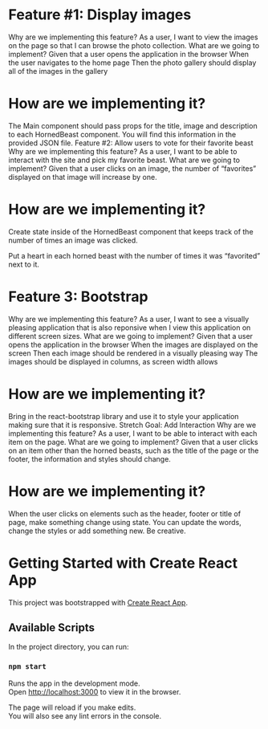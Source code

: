 # Feature #1: Display images
Why are we implementing this feature?
As a user, I want to view the images on the page so that I can browse the photo collection.
What are we going to implement?
Given that a user opens the application in the browser
When the user navigates to the home page
Then the photo gallery should display all of the images in the gallery

# How are we implementing it?
The Main component should pass props for the title, image and description to each HornedBeast component. You will find this information in the provided JSON file.
Feature #2: Allow users to vote for their favorite beast
Why are we implementing this feature?
As a user, I want to be able to interact with the site and pick my favorite beast.
What are we going to implement?
Given that a user clicks on an image, the number of “favorites” displayed on that image will increase by one.

# How are we implementing it?
Create state inside of the HornedBeast component that keeps track of the number of times an image was clicked.

Put a heart in each horned beast with the number of times it was “favorited” next to it.

# Feature 3: Bootstrap
Why are we implementing this feature?
As a user, I want to see a visually pleasing application that is also reponsive when I view this application on different screen sizes.
What are we going to implement?
Given that a user opens the application in the browser
When the images are displayed on the screen
Then each image should be rendered in a visually pleasing way
The images should be displayed in columns, as screen width allows

# How are we implementing it?
Bring in the react-bootstrap library and use it to style your application making sure that it is responsive.
Stretch Goal: Add Interaction
Why are we implementing this feature?
As a user, I want to be able to interact with each item on the page.
What are we going to implement?
Given that a user clicks on an item other than the horned beasts, such as the title of the page or the footer, the information and styles should change.

# How are we implementing it?
When the user clicks on elements such as the header, footer or title of page, make something change using state.
You can update the words, change the styles or add something new. Be creative.

# Getting Started with Create React App

This project was bootstrapped with [Create React App](https://github.com/facebook/create-react-app).

## Available Scripts

In the project directory, you can run:

### `npm start`

Runs the app in the development mode.\
Open [http://localhost:3000](http://localhost:3000) to view it in the browser.

The page will reload if you make edits.\
You will also see any lint errors in the console.

